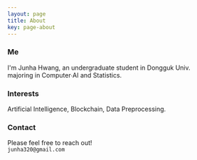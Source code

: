 ```yaml
---
layout: page
title: About
key: page-about
---
```


### Me
 I'm Junha Hwang, an undergraduate student in Dongguk Univ.  
 majoring in Computer∙AI and Statistics.  



### Interests
Artificial Intelligence, Blockchain, Data Preprocessing.  



### Contact
Please feel free to reach out!  
`junha320@gmail.com`  
